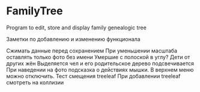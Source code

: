 # FamilyTree
Program to edit, store and display family genealogic tree


Заметки по добавлению и изменению функционала

Сжимать данные перед сохранением
При уменьшении масштаба оставлять только фото без имени
Умершие с полоской  в углу?
Дети от других жён
Выделяется чел  и его родительское дерево подсвечивается
При наведении  на фото подсказка о действиях мышки.  В верхнем меню можно отключить.
Тест смещения treeleaf
При добавлении treeleaf смотреть на коллизии
